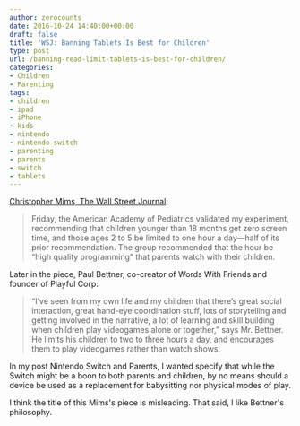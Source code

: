 ```yaml
---
author: zerocounts
date: 2016-10-24 14:40:00+00:00
draft: false
title: 'WSJ: Banning Tablets Is Best for Children'
type: post
url: /banning-read-limit-tablets-is-best-for-children/
categories:
- Children
- Parenting
tags:
- children
- ipad
- iPhone
- kids
- nintendo
- nintendo switch
- parenting
- parents
- switch
- tablets
---
```


[Christopher Mims, The Wall Street Journal](http://www.wsj.com/articles/banning-tablets-is-best-for-children-1477245370):

> Friday, the American Academy of Pediatrics validated my experiment, recommending that children younger than 18 months get zero screen time, and those ages 2 to 5 be limited to one hour a day—half of its prior recommendation. The group recommended that the hour be “high quality programming” that parents watch with their children.

Later in the piece, Paul Bettner, co-creator of Words With Friends and founder of Playful Corp:

> “I’ve seen from my own life and my children that there’s great social interaction, great hand-eye coordination stuff, lots of storytelling and getting involved in the narrative, a lot of learning and skill building when children play videogames alone or together,” says Mr. Bettner. He limits his children to two to three hours a day, and encourages them to play videogames rather than watch shows.

In my post Nintendo Switch and Parents, I wanted specify that while the Switch might be a boon to both parents and children, by no means should a device be used as a replacement for babysitting nor physical modes of play.

I think the title of this Mims's piece is misleading. That said, I like Bettner's philosophy.
